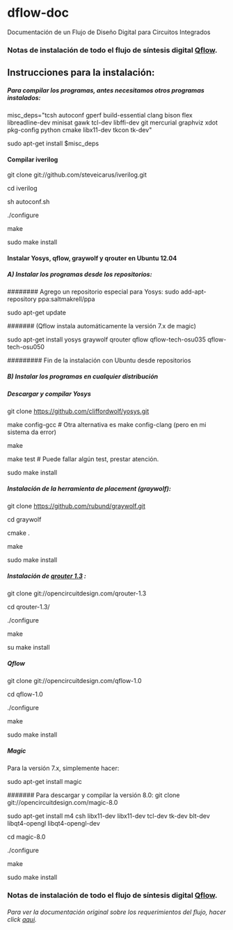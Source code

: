 # dflow-doc
Documentación de un Flujo de Diseño Digital para Circuitos Integrados

### Notas de instalación de todo el flujo de síntesis digital [Qflow](http://opencircuitdesign.com/qflow/).

## Instrucciones para la instalación:

##### Para compilar los programas, antes necesitamos otros programas instalados:

misc_deps="tcsh autoconf gperf build-essential clang bison flex libreadline-dev minisat gawk tcl-dev libffi-dev git mercurial graphviz xdot pkg-config python cmake libx11-dev tkcon tk-dev"

sudo apt-get install $misc_deps

#### Compilar iverilog

git clone git://github.com/steveicarus/iverilog.git

cd iverilog

sh autoconf.sh

./configure

make

sudo make install

#### Instalar Yosys, qflow, graywolf y qrouter en Ubuntu 12.04 
##### A) Instalar los programas desde los repositorios:

######## Agrego un repositorio especial para Yosys: 
sudo add-apt-repository ppa:saltmakrell/ppa

sudo apt-get update

####### (Qflow instala automáticamente la versión 7.x de magic)

sudo apt-get install yosys graywolf qrouter qflow qflow-tech-osu035 qflow-tech-osu050

######### Fin de la instalación con Ubuntu desde repositorios

##### B) Instalar los programas en cualquier distribución

##### Descargar y compilar Yosys 

git clone https://github.com/cliffordwolf/yosys.git

make config-gcc # Otra alternativa es make config-clang (pero en mi sistema da error)

make

make test # Puede fallar algún test, prestar atención.

sudo make install
 
##### Instalación de la herramienta de placement (graywolf):
git clone https://github.com/rubund/graywolf.git

cd graywolf

cmake .

make

sudo make install

##### Instalación de [qrouter 1.3](http://opencircuitdesign.com/qrouter/) :
git clone git://opencircuitdesign.com/qrouter-1.3 

cd qrouter-1.3/

./configure 

make

su make install

##### Qflow 
git clone git://opencircuitdesign.com/qflow-1.0  

cd qflow-1.0

./configure

make

sudo make install

##### Magic
Para la versión 7.x, simplemente hacer:

sudo apt-get install magic

####### Para descargar y compilar la versión 8.0:
git clone git://opencircuitdesign.com/magic-8.0

sudo apt-get install m4 csh libx11-dev libx11-dev tcl-dev tk-dev blt-dev libqt4-opengl libqt4-opengl-dev

cd magic-8.0

./configure

make

sudo make install


### Notas de instalación de todo el flujo de síntesis digital [Qflow](http://opencircuitdesign.com/qflow/).
###### Para ver la documentación original sobre los requerimientos del flujo, hacer click [aqui](http://opencircuitdesign.com/qflow/welcome.html#Components).


